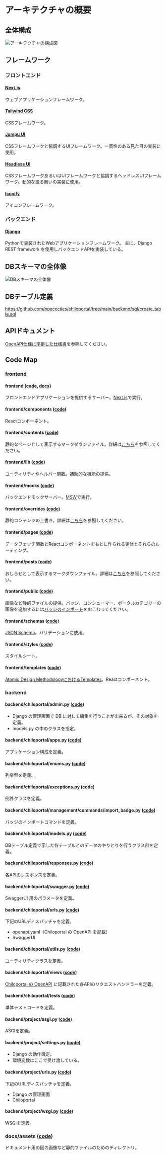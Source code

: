 # アーキテクチャの概要

## 全体構成

![アーキテクチャの構成図](docs/assets/arch.png)

## フレームワーク

### フロントエンド

#### [Next.js](https://nextjs.org/)

ウェブアプリケーションフレームワーク。

#### [Tailwind CSS](https://tailwindcss.com/)

CSSフレームワーク。

#### [Jumpu UI](https://github.com/tuqulore/jumpu-ui)

CSSフレームワークと協調するUIフレームワーク。一貫性のある見た目の実装に使用。

#### [Headless UI](https://headlessui.com/)

CSSフレームワークあるいはUIフレームワークと協調するヘッドレスUIフレームワーク。動的な振る舞いの実装に使用。

#### [Iconify](https://iconify.design/)

アイコンフレームワーク。

### バックエンド

#### [Django](https://www.djangoproject.com/)

Pythonで実装されたWebアプリケーションフレームワーク。
主に、Django REST framework を使用しバックエンドAPIを実装している。

## DBスキーマの全体像

![DBスキーマの全体像](docs/assets/db_schema.png)

## DBテーブル定義

https://github.com/npocccties/chiloportal/tree/main/backend/sql/create_table.sql


## APIドキュメント

[OpenAPI仕様に準拠した仕様書](https://github.com/npocccties/chiloportal/blob/main/backend/doc/openapi.yaml)を参照してください。

## Code Map

### frontend

#### frontend ([code](https://github.com/npocccties/chiloportal/tree/main/frontend), [docs](https://github.com/npocccties/chiloportal/tree/main/frontend#readme))

フロントエンドアプリケーションを提供するサーバー。[Next.js](https://nextjs.org/)で実行。

#### frontend/components ([code](https://github.com/npocccties/chiloportal/tree/main/frontend/components))

Reactコンポーネント。

#### frontend/contents ([code](https://github.com/npocccties/chiloportal/tree/main/frontend/contents))

静的なページとして表示するマークダウンファイル。詳細は[こちら](https://github.com/npocccties/chiloportal/tree/main/frontend#contentsmd-%E3%81%82%E3%82%8B%E3%81%84%E3%81%AF-overridescontentsmd)を参照してください。

#### frontend/lib ([code](https://github.com/npocccties/chiloportal/tree/main/frontend/lib))

ユーティリティやヘルパー関数。補助的な機能の提供。

#### frontend/mocks ([code](https://github.com/npocccties/chiloportal/tree/main/frontend/mocks))

バックエンドモックサーバー。[MSW](https://mswjs.io/)で実行。

#### frontend/overrides ([code](https://github.com/npocccties/chiloportal/tree/main/frontend/overrides))

静的コンテンツの上書き。詳細は[こちら](https://github.com/npocccties/chiloportal/tree/main/frontend#%E4%B8%8A%E6%9B%B8%E3%81%8D)を参照してください。

#### frontend/pages ([code](https://github.com/npocccties/chiloportal/tree/main/frontend/pages))

データフェッチ関数とReactコンポーネントをもとに作られる実体とそれらのルーティング。

#### frontend/posts ([code](https://github.com/npocccties/chiloportal/tree/main/frontend/posts))

おしらせとして表示するマークダウンファイル。詳細は[こちら](https://github.com/npocccties/chiloportal/tree/main/frontend#postsmd-%E3%81%82%E3%82%8B%E3%81%84%E3%81%AF-overridespostsmd)を参照してください。

#### frontend/public ([code](https://github.com/npocccties/chiloportal/tree/main/frontend/public))

画像など静的ファイルの提供。バッジ、コンシューマー、ポータルカテゴリーの画像を追加するには[バッジのインポート](https://github.com/npocccties/chiloportal/blob/main/INSTALL.md#%E3%83%90%E3%83%83%E3%82%B8%E3%81%AE%E3%82%A4%E3%83%B3%E3%83%9D%E3%83%BC%E3%83%88%E6%99%82)をおこなってください。

#### frontend/schemas ([code](https://github.com/npocccties/chiloportal/tree/main/frontend/schemas))

[JSON Schema](https://json-schema.org/)。バリデーションに使用。

#### frontend/styles ([code](https://github.com/npocccties/chiloportal/tree/main/frontend/styles))

スタイルシート。

#### frontend/templates ([code](https://github.com/npocccties/chiloportal/tree/main/frontend/templates))

[Atomic Design MethodologyにおけるTemplates](https://atomicdesign.bradfrost.com/chapter-2/#templates)。Reactコンポーネント。

### backend

#### backend/chiloportal/admin.py ([code](https://github.com/npocccties/chiloportal/tree/main/backend/chiloportal/admin.py))

* Django の管理画面で DB に対して編集を行うことが出来るが、その対象を定義。
* models.py の中のクラスを指定。

#### backend/chiloportal/apps.py ([code](https://github.com/npocccties/chiloportal/tree/main/backend/chiloportal/apps.py))

アプリケーション構成を定義。

#### backend/chiloportal/enums.py ([code](https://github.com/npocccties/chiloportal/tree/main/backend/chiloportal/enums.py))

列挙型を定義。

#### backend/chiloportal/exceptions.py ([code](https://github.com/npocccties/chiloportal/tree/main/backend/chiloportal/exceptions.py))

例外クラスを定義。

#### backend/chiloportal/management/commands/import_badge.py ([code](https://github.com/npocccties/chiloportal/tree/main/backend/chiloportal/management/commands/import_badge.py))

バッジのインポートコマンドを定義。

#### backend/chiloportal/models.py ([code](https://github.com/npocccties/chiloportal/tree/main/backend/chiloportal/models.py))

DBテーブル定義で示した各テーブルとのデータのやりとりを行うクラス群を定義。

#### backend/chiloportal/responses.py ([code](https://github.com/npocccties/chiloportal/tree/main/backend/chiloportal/responses.py))

各APIのレスポンスを定義。

#### backend/chiloportal/swagger.py ([code](https://github.com/npocccties/chiloportal/tree/main/backend/chiloportal/swagger.py))

SwaggerUI 用のパラメータを定義。

#### backend/chiloportal/urls.py ([code](https://github.com/npocccties/chiloportal/tree/main/backend/chiloportal/urls.py))

下記のURLディスパッチャを定義。
* openapi.yaml（Chiloportal の OpenAPI を記載）
* SwaggerUI

#### backend/chiloportal/utils.py ([code](https://github.com/npocccties/chiloportal/tree/main/backend/chiloportal/utils.py))

ユーティリティクラスを定義。

#### backend/chiloportal/views ([code](https://github.com/npocccties/chiloportal/tree/main/backend/chiloportal/views))

[Chiloportal の OpenAPI](https://github.com/npocccties/chiloportal/tree/main/backend/doc/openapi.yaml) に記載された各APIのリクエストハンドラーを定義。

#### backend/chiloportal/tests ([code](https://github.com/npocccties/chiloportal/tree/main/backend/chiloportal/tests))

単体テストコードを定義。

#### backend/project/asgi.py ([code](https://github.com/npocccties/chiloportal/tree/main/backend/project/asgi.py))

ASGIを定義。

#### backend/project/settings.py ([code](https://github.com/npocccties/chiloportal/tree/main/backend/project/settings.py))

* Django の動作設定。
* 環境変数はここで受け渡している。

#### backend/project/urls.py ([code](https://github.com/npocccties/chiloportal/tree/main/backend/project/urls.py))

下記のURLディスパッチャを定義。
* Django の管理画面
* Chiloportal

#### backend/project/wsgi.py ([code](https://github.com/npocccties/chiloportal/tree/main/backend/project/wsgi.py))

WSGIを定義。

### docs/assets ([code](https://github.com/npocccties/chiloportal/tree/main/docs/assets))

ドキュメント用の図の画像など静的ファイルのためのディレクトリ。
